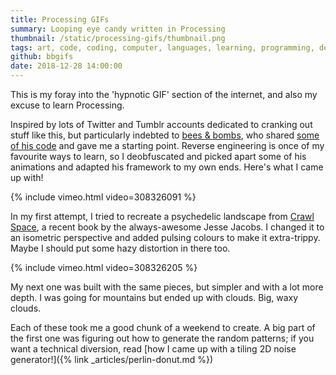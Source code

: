 ```yaml
---
title: Processing GIFs
summary: Looping eye candy written in Processing
thumbnail: /static/processing-gifs/thumbnail.png
tags: art, code, coding, computer, languages, learning, programming, development, processing
github: bbgifs
date: 2018-12-28 14:00:00
---
```


This is my foray into the 'hypnotic GIF' section of the internet,
and also my excuse to learn Processing.

Inspired by lots of Twitter and Tumblr accounts dedicated to cranking out stuff like this,
but particularly indebted to [bees & bombs](https://beesandbombs.tumblr.com),
who shared [some of his code](https://gist.github.com/beesandbombs) and gave me a starting point.
Reverse engineering is once of my favourite ways to learn,
so I deobfuscated and picked apart some of his animations and adapted his framework to my own ends.
Here's what I came up with!

{% include vimeo.html video=308326091 %}

In my first attempt, I tried to recreate a psychedelic landscape from
[Crawl Space](http://koyamapress.com/projects/crawl-space),
a recent book by the always-awesome Jesse Jacobs.
I changed it to an isometric perspective and added pulsing colours to make it extra-trippy.
Maybe I should put some hazy distortion in there too.

{% include vimeo.html video=308326205 %}

My next one was built with the same pieces, but simpler and with a lot more depth.
I was going for mountains but ended up with clouds. Big, waxy clouds.

Each of these took me a good chunk of a weekend to create.
A big part of the first one was figuring out how to generate the random patterns;
if you want a technical diversion, read
[how I came up with a tiling 2D noise generator!]({% link _articles/perlin-donut.md %})
